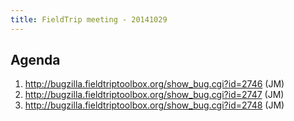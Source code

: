 ```yaml
---
title: FieldTrip meeting - 20141029
---
```


## Agenda

1. <http://bugzilla.fieldtriptoolbox.org/show_bug.cgi?id=2746> (JM)
2. <http://bugzilla.fieldtriptoolbox.org/show_bug.cgi?id=2747> (JM)
3. <http://bugzilla.fieldtriptoolbox.org/show_bug.cgi?id=2748> (JM)
